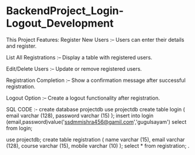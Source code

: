 # BackendProject_Login-Logout_Development
This Project Features:
Register New Users :– Users can enter their details and register.

List All Registrations :– Display a table with registered users.

Edit/Delete Users :– Update or remove registered users.

Registration Completion :– Show a confirmation message after successful registration.

Logout Option :– Create a logout functionality after registration.


SQL CODE :-
create database projectdb
use projectdb
create table login
(
 email varchar (128),
 password varchar (15)
);
insert into login (email,password)value('ssdmmishra456@gamil.com','gugulsayam')
select from login;

use projectdb;
create table registration
(
name varchar (15),
email varchar (128),
course varchar (15),
mobile varchar (10)
);
select * from registration; .
